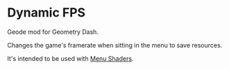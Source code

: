 # Dynamic FPS

Geode mod for Geometry Dash.

Changes the game's framerate when sitting in the menu to save resources.

It's intended to be used with [Menu Shaders](https://github.com/cgytrus/MenuShaders).